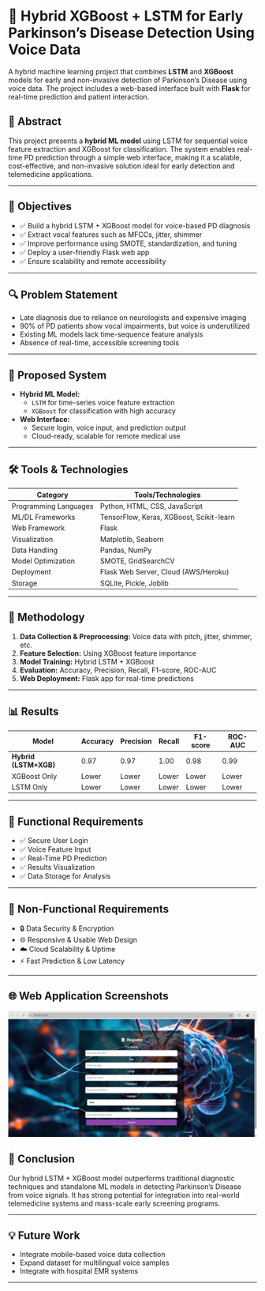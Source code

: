 # 🧠 Hybrid XGBoost + LSTM for Early Parkinson’s Disease Detection Using Voice Data

A hybrid machine learning project that combines **LSTM** and **XGBoost** models for early and non-invasive detection of Parkinson’s Disease using voice data. The project includes a web-based interface built with **Flask** for real-time prediction and patient interaction.

## 📝 Abstract

This project presents a **hybrid ML model** using LSTM for sequential voice feature extraction and XGBoost for classification. The system enables real-time PD prediction through a simple web interface, making it a scalable, cost-effective, and non-invasive solution ideal for early detection and telemedicine applications.

---

## 🎯 Objectives

- ✅ Build a hybrid LSTM + XGBoost model for voice-based PD diagnosis
- ✅ Extract vocal features such as MFCCs, jitter, shimmer
- ✅ Improve performance using SMOTE, standardization, and tuning
- ✅ Deploy a user-friendly Flask web app
- ✅ Ensure scalability and remote accessibility

---

## 🔍 Problem Statement

- Late diagnosis due to reliance on neurologists and expensive imaging
- 90% of PD patients show vocal impairments, but voice is underutilized
- Existing ML models lack time-sequence feature analysis
- Absence of real-time, accessible screening tools

---

## 🚀 Proposed System

- **Hybrid ML Model:**
  - `LSTM` for time-series voice feature extraction
  - `XGBoost` for classification with high accuracy
- **Web Interface:**
  - Secure login, voice input, and prediction output
  - Cloud-ready, scalable for remote medical use

---

## 🛠️ Tools & Technologies

| Category             | Tools/Technologies                              |
|----------------------|--------------------------------------------------|
| Programming Languages | Python, HTML, CSS, JavaScript                   |
| ML/DL Frameworks     | TensorFlow, Keras, XGBoost, Scikit-learn        |
| Web Framework        | Flask                                            |
| Visualization        | Matplotlib, Seaborn                             |
| Data Handling        | Pandas, NumPy                                    |
| Model Optimization   | SMOTE, GridSearchCV                              |
| Deployment           | Flask Web Server, Cloud (AWS/Heroku)            |
| Storage              | SQLite, Pickle, Joblib                           |

---

## 🔄 Methodology

1. **Data Collection & Preprocessing:** Voice data with pitch, jitter, shimmer, etc.
2. **Feature Selection:** Using XGBoost feature importance
3. **Model Training:** Hybrid LSTM + XGBoost
4. **Evaluation:** Accuracy, Precision, Recall, F1-score, ROC-AUC
5. **Web Deployment:** Flask app for real-time predictions

---

## 📊 Results

| Model               | Accuracy | Precision | Recall | F1-score | ROC-AUC |
|---------------------|----------|-----------|--------|----------|---------|
| **Hybrid (LSTM+XGB)** | 0.97     | 0.97      | 1.00   | 0.98     | 0.99    |
| XGBoost Only        | Lower    | Lower     | Lower  | Lower    | Lower   |
| LSTM Only           | Lower    | Lower     | Lower  | Lower    | Lower   |

---

## 🧪 Functional Requirements

- ✅ Secure User Login
- ✅ Voice Feature Input
- ✅ Real-Time PD Prediction
- ✅ Results Visualization
- ✅ Data Storage for Analysis

---

## 🔐 Non-Functional Requirements

- 🔒 Data Security & Encryption
- 🌐 Responsive & Usable Web Design
- ☁️ Cloud Scalability & Uptime
- ⚡ Fast Prediction & Low Latency

---

## 🌐 Web Application Screenshots

![Register Page Screenshot](register.png)


## 🧠 Conclusion

Our hybrid LSTM + XGBoost model outperforms traditional diagnostic techniques and standalone ML models in detecting Parkinson’s Disease from voice signals. It has strong potential for integration into real-world telemedicine systems and mass-scale early screening programs.

---

## 💡 Future Work

- Integrate mobile-based voice data collection
- Expand dataset for multilingual voice samples
- Integrate with hospital EMR systems

---
